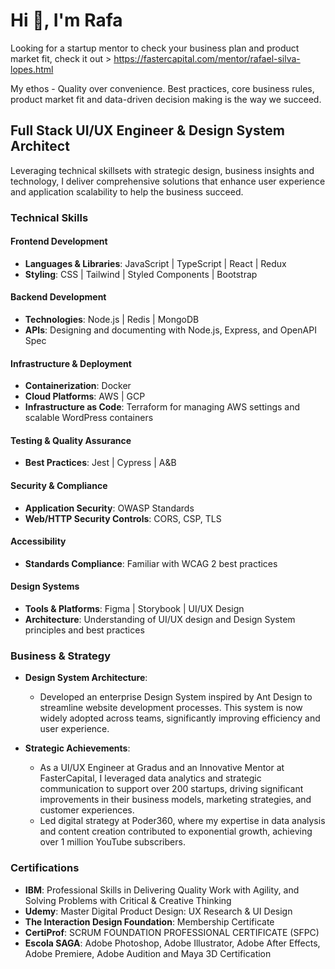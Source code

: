 Hi 👋, I'm Rafa
================

Looking for a startup mentor to check your business plan and product market fit, check it out > https://fastercapital.com/mentor/rafael-silva-lopes.html

My ethos - Quality over convenience. Best practices, core business rules, product market fit and data-driven decision making is the way we succeed.

## Full Stack UI/UX Engineer & Design System Architect

Leveraging technical skillsets with strategic design, business insights and technology, I deliver comprehensive solutions that enhance user experience and application scalability to help the business succeed.

### Technical Skills

#### Frontend Development
- **Languages & Libraries**: JavaScript | TypeScript | React | Redux 
- **Styling**: CSS | Tailwind | Styled Components | Bootstrap

#### Backend Development
- **Technologies**: Node.js | Redis | MongoDB
- **APIs**: Designing and documenting with Node.js, Express, and OpenAPI Spec

#### Infrastructure & Deployment
- **Containerization**: Docker
- **Cloud Platforms**: AWS | GCP
- **Infrastructure as Code**: Terraform for managing AWS settings and scalable WordPress containers

#### Testing & Quality Assurance
- **Best Practices**: Jest | Cypress | A&B

#### Security & Compliance
- **Application Security**: OWASP Standards
- **Web/HTTP Security Controls**: CORS, CSP, TLS

#### Accessibility
- **Standards Compliance**: Familiar with WCAG 2 best practices

#### Design Systems
- **Tools & Platforms**: Figma | Storybook | UI/UX Design
- **Architecture**: Understanding of UI/UX design and Design System principles and best practices

### Business & Strategy

- **Design System Architecture**:
  - Developed an enterprise Design System inspired by Ant Design to streamline website development processes. This system is now widely adopted across teams, significantly improving efficiency and user experience.

- **Strategic Achievements**:
  - As a UI/UX Engineer at Gradus and an Innovative Mentor at FasterCapital, I leveraged data analytics and strategic communication to support over 200 startups, driving significant improvements in their business models, marketing strategies, and customer experiences.
  - Led digital strategy at Poder360, where my expertise in data analysis and content creation contributed to exponential growth, achieving over 1 million YouTube subscribers.

### Certifications

- **IBM**: Professional Skills in Delivering Quality Work with Agility, and Solving Problems with Critical & Creative Thinking
- **Udemy**: Master Digital Product Design: UX Research & UI Design
- **The Interaction Design Foundation**: Membership Certificate
- **CertiProf**: SCRUM FOUNDATION PROFESSIONAL CERTIFICATE (SFPC)
- **Escola SAGA**: Adobe Photoshop, Adobe Illustrator, Adobe After Effects, Adobe Premiere, Adobe Audition and Maya 3D Certification


